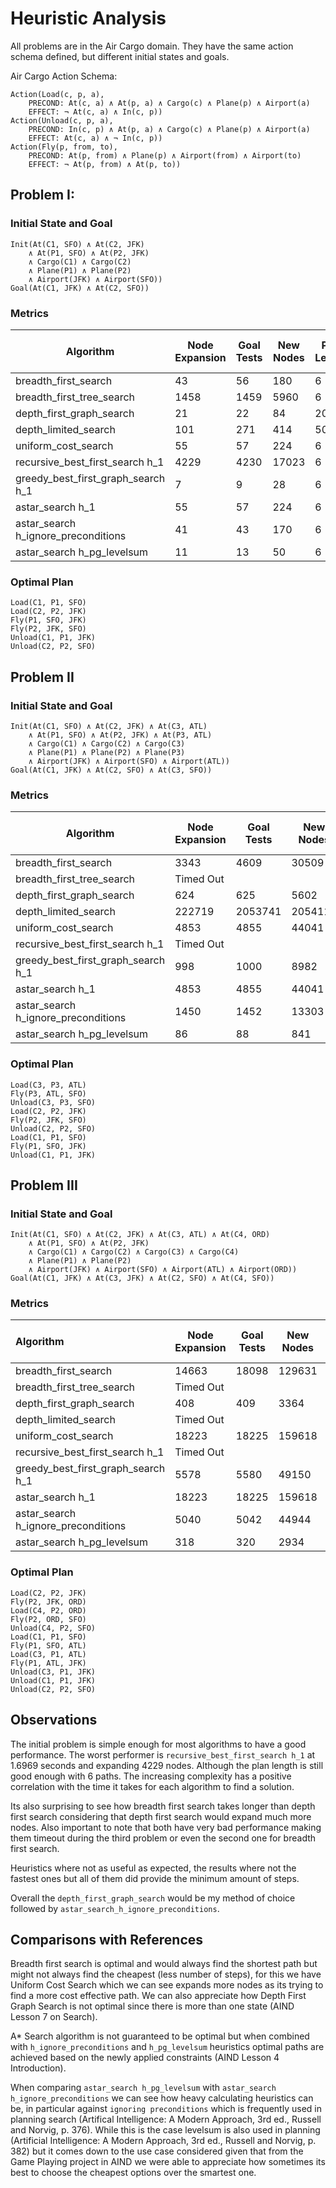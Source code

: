 # Heuristic Analysis

All problems are in the Air Cargo domain. They have the same action schema defined, but different initial states and goals.

Air Cargo Action Schema:

```
Action(Load(c, p, a),
	PRECOND: At(c, a) ∧ At(p, a) ∧ Cargo(c) ∧ Plane(p) ∧ Airport(a)
	EFFECT: ¬ At(c, a) ∧ In(c, p))
Action(Unload(c, p, a),
	PRECOND: In(c, p) ∧ At(p, a) ∧ Cargo(c) ∧ Plane(p) ∧ Airport(a)
	EFFECT: At(c, a) ∧ ¬ In(c, p))
Action(Fly(p, from, to),
	PRECOND: At(p, from) ∧ Plane(p) ∧ Airport(from) ∧ Airport(to)
	EFFECT: ¬ At(p, from) ∧ At(p, to))
```
## Problem I:

### Initial State and Goal
```
Init(At(C1, SFO) ∧ At(C2, JFK) 
	∧ At(P1, SFO) ∧ At(P2, JFK) 
	∧ Cargo(C1) ∧ Cargo(C2) 
	∧ Plane(P1) ∧ Plane(P2)
	∧ Airport(JFK) ∧ Airport(SFO))
Goal(At(C1, JFK) ∧ At(C2, SFO))
```

### Metrics

| Algorithm                           | Node Expansion | Goal Tests | New Nodes | Plan Length | Time Elapsed [seconds] |
| ----------------------------------- | -------------- | ---------- | --------- | ----------- | ---------------------- |
| breadth_first_search                | 43             | 56         | 180       | 6           | 0.0211                 |
| breadth_first_tree_search           | 1458           | 1459       | 5960      | 6           | 0.5877                 |
| depth_first_graph_search            | 21             | 22         | 84        | 20          | 0.0103                 |
| depth_limited_search                | 101            | 271        | 414       | 50          | 0.0602                 |
| uniform_cost_search                 | 55             | 57         | 224       | 6           | 0.0258                 |
| recursive_best_first_search h_1     | 4229           | 4230       | 17023     | 6           | 1.6969                 |
| greedy_best_first_graph_search h_1  | 7              | 9          | 28        | 6           | 0.0047                 |
| astar_search h_1                    | 55             | 57         | 224       | 6           | 0.0268                 |
| astar_search h_ignore_preconditions | 41             | 43         | 170       | 6           | 0.0243                 |
| astar_search h_pg_levelsum          | 11             | 13         | 50        | 6           | 0.6113                 |

### Optimal Plan
```
Load(C1, P1, SFO)
Load(C2, P2, JFK)
Fly(P1, SFO, JFK)
Fly(P2, JFK, SFO)
Unload(C1, P1, JFK)
Unload(C2, P2, SFO)
```

## Problem II

### Initial State and Goal
```
Init(At(C1, SFO) ∧ At(C2, JFK) ∧ At(C3, ATL) 
	∧ At(P1, SFO) ∧ At(P2, JFK) ∧ At(P3, ATL) 
	∧ Cargo(C1) ∧ Cargo(C2) ∧ Cargo(C3)
	∧ Plane(P1) ∧ Plane(P2) ∧ Plane(P3)
	∧ Airport(JFK) ∧ Airport(SFO) ∧ Airport(ATL))
Goal(At(C1, JFK) ∧ At(C2, SFO) ∧ At(C3, SFO))
```

### Metrics

| Algorithm                           | Node Expansion | Goal Tests | New Nodes | Plan Length | Time Elapsed [seconds] |
| ----------------------------------- | -------------- | ---------- | --------- | ----------- | ---------------------- |
| breadth_first_search                | 3343           | 4609       | 30509     | 9           | 5.4061                 |
| breadth_first_tree_search           | Timed Out      |            |           |             |                        |
| depth_first_graph_search            | 624            | 625        | 5602      | 619         | 2.1287                 |
| depth_limited_search                | 222719         | 2053741    | 2054119   | 50          | 618.0923               |
| uniform_cost_search                 | 4853           | 4855       | 44041     | 9           | 7.5371                 |
| recursive_best_first_search h_1     | Timed Out      |            |           |             |                        |
| greedy_best_first_graph_search h_1  | 998            | 1000       | 8982      | 21          | 1.5554                 |
| astar_search h_1                    | 4853           | 4855       | 44041     | 9           | 7.6248                 |
| astar_search h_ignore_preconditions | 1450           | 1452       | 13303     | 9           | 2.7769                 |
| astar_search h_pg_levelsum          | 86             | 88         | 841       | 9           | 133.0823               |

### Optimal Plan
```
Load(C3, P3, ATL)
Fly(P3, ATL, SFO)
Unload(C3, P3, SFO)
Load(C2, P2, JFK)
Fly(P2, JFK, SFO)
Unload(C2, P2, SFO)
Load(C1, P1, SFO)
Fly(P1, SFO, JFK)
Unload(C1, P1, JFK)
```

## Problem III

### Initial State and Goal
```
Init(At(C1, SFO) ∧ At(C2, JFK) ∧ At(C3, ATL) ∧ At(C4, ORD) 
	∧ At(P1, SFO) ∧ At(P2, JFK) 
	∧ Cargo(C1) ∧ Cargo(C2) ∧ Cargo(C3) ∧ Cargo(C4)
	∧ Plane(P1) ∧ Plane(P2)
	∧ Airport(JFK) ∧ Airport(SFO) ∧ Airport(ATL) ∧ Airport(ORD))
Goal(At(C1, JFK) ∧ At(C3, JFK) ∧ At(C2, SFO) ∧ At(C4, SFO))
```

### Metrics

| Algorithm                           | Node Expansion | Goal Tests | New Nodes | Plan Length | Time Elapsed [seconds] |
| :---------------------------------- | -------------- | ---------- | --------- | ----------- | ---------------------- |
| breadth_first_search                | 14663          | 18098      | 129631    | 12          | 28.1912                |
| breadth_first_tree_search           | Timed Out      |            |           |             |                        |
| depth_first_graph_search            | 408            | 409        | 3364      | 392         | 1.1158                 |
| depth_limited_search                | Timed Out      |            |           |             |                        |
| uniform_cost_search                 | 18223          | 18225      | 159618    | 12          | 39.6525                |
| recursive_best_first_search h_1     | Timed Out      |            |           |             |                        |
| greedy_best_first_graph_search h_1  | 5578           | 5580       | 49150     | 22          | 10.6234                |
| astar_search h_1                    | 18223          | 18225      | 159618    | 12          | 33.6784                |
| astar_search h_ignore_preconditions | 5040           | 5042       | 44944     | 12          | 11.0498                |
| astar_search h_pg_levelsum          | 318            | 320        | 2934      | 12          | 770.2634               |

### Optimal Plan
```
Load(C2, P2, JFK)
Fly(P2, JFK, ORD)
Load(C4, P2, ORD)
Fly(P2, ORD, SFO)
Unload(C4, P2, SFO)
Load(C1, P1, SFO)
Fly(P1, SFO, ATL)
Load(C3, P1, ATL)
Fly(P1, ATL, JFK)
Unload(C3, P1, JFK)
Unload(C1, P1, JFK)
Unload(C2, P2, SFO)
```

## Observations

The initial problem is simple enough for most algorithms to have a good performance. The worst performer is 
`recursive_best_first_search h_1` at 1.6969 seconds and expanding 4229 nodes. Although the plan length is still good 
enough with 6 paths.  The increasing complexity has a positive correlation with the time it takes for each algorithm to 
find a solution.

Its also surprising to see how breadth first search takes longer than depth first search considering that  depth first 
search would expand much more nodes.  Also important to note that both have very bad performance making them timeout 
during the third problem or even the second one for breadth first search.

Heuristics where not as useful as expected, the results where not the fastest ones but all of them did provide the minimum 
amount of steps. 

Overall the `depth_first_graph_search` would be my method of choice followed by `astar_search_h_ignore_preconditions`.

## Comparisons with References

Breadth first search is optimal and would always find the shortest path but might not always find the cheapest (less number of steps), for this we have Uniform Cost Search which we can see expands more nodes as its trying to find a more cost effective path. We can also appreciate how Depth First Graph Search is not optimal since there is more than one state  (AIND Lesson 7 on Search). 

A* Search algorithm is not guaranteed to be optimal but when combined with `h_ignore_preconditions` and `h_pg_levelsum` heuristics optimal paths are achieved based on the newly applied constraints (AIND Lesson 4 Introduction).

When comparing `astar_search h_pg_levelsum` with `astar_search h_ignore_preconditions` we can see how heavy calculating heuristics can be, in particular against `ignoring preconditions` which is frequently used in planning search (Artifical Intelligence: A Modern Approach, 3rd ed., Russell and Norvig, p. 376). While this is the case levelsum is also used in planning (Artificial Intelligence: A Modern Approach, 3rd ed., Russell and Norvig, p. 382) but it comes down to the use case considered given that from the Game Playing project in AIND we were able to appreciate how sometimes its best to choose the cheapest options over the smartest one.

